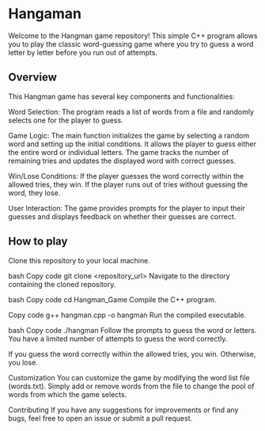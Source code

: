 # Hangaman

Welcome to the Hangman game repository! This simple C++ program allows you to play the classic word-guessing game where you try to guess a word letter by letter before you run out of attempts.

## Overview
This Hangman game has several key components and functionalities:

Word Selection: The program reads a list of words from a file and randomly selects one for the player to guess.

Game Logic: The main function initializes the game by selecting a random word and setting up the initial conditions. It allows the player to guess either the entire word or individual letters. The game tracks the number of remaining tries and updates the displayed word with correct guesses.

Win/Lose Conditions: If the player guesses the word correctly within the allowed tries, they win. If the player runs out of tries without guessing the word, they lose.

User Interaction: The game provides prompts for the player to input their guesses and displays feedback on whether their guesses are correct.

## How to play
Clone this repository to your local machine.

bash
Copy code
git clone <repository_url>
Navigate to the directory containing the cloned repository.

bash
Copy code
cd Hangman_Game
Compile the C++ program.

Copy code
g++ hangman.cpp -o hangman
Run the compiled executable.

bash
Copy code
./hangman
Follow the prompts to guess the word or letters. You have a limited number of attempts to guess the word correctly.

If you guess the word correctly within the allowed tries, you win. Otherwise, you lose.

Customization
You can customize the game by modifying the word list file (words.txt). Simply add or remove words from the file to change the pool of words from which the game selects.

Contributing
If you have any suggestions for improvements or find any bugs, feel free to open an issue or submit a pull request.
